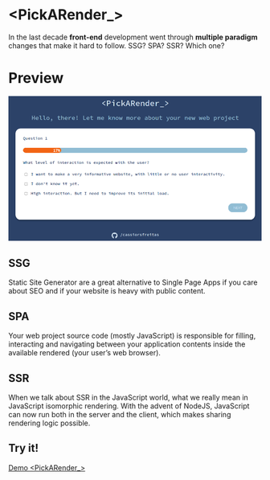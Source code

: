 # <PickARender_>

In the last decade **front-end** development went through **multiple paradigm** changes that make it hard to follow. SSG? SPA? SSR? Which one?


# Preview

![preview](https://github.com/cassiorsfreitas/pickarender/blob/master/assets/pickarenderpreview.png)

## SSG

Static Site Generator are a great alternative to Single Page Apps if you care about SEO and if your website is heavy with public content.

## SPA

Your web project source code (mostly JavaScript) is responsible for filling, interacting and navigating between your application contents inside the available rendered (your user’s web browser).

## SSR

When we talk about SSR in the JavaScript world, what we really mean in JavaScript isomorphic rendering. With the advent of NodeJS, JavaScript can now run both in the server and the client, which makes sharing rendering logic possible.

## Try it!

[Demo <PickARender_>](https://pickarender.vercel.app/)
